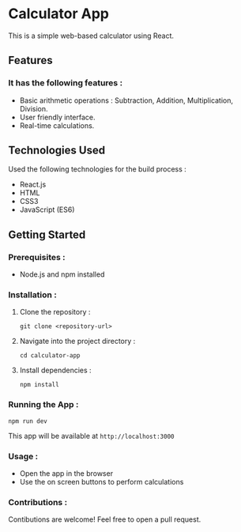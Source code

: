 # Calculator App

This is a simple web-based calculator using React.

## Features

### It has the following features : 
- Basic arithmetic operations : Subtraction, Addition, Multiplication, Division.
- User friendly interface.
- Real-time calculations.


## Technologies Used

Used the following technologies for the build process :

- React.js
- HTML
- CSS3
- JavaScript (ES6)
  

## Getting Started

### Prerequisites :

- Node.js and npm installed

### Installation :

1. Clone the repository :
   
   `git clone <repository-url>`

2. Navigate into the project directory :
   
   `cd calculator-app`

3. Install dependencies :

   `npm install`

### Running the App :

  `npm run dev`

This app will be available at `http://localhost:3000`

### Usage :

 - Open the app in the browser
 - Use the on screen buttons to perform calculations

### Contributions :

Contibutions are welcome! Feel free to open a pull request.
